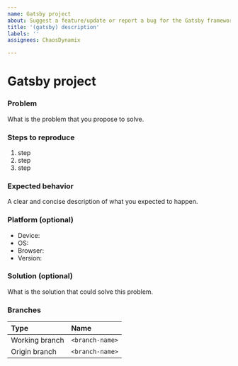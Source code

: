 ```yaml
---
name: Gatsby project
about: Suggest a feature/update or report a bug for the Gatsby framework implementation.
title: '(gatsby) description'
labels: ''
assignees: ChaosDynamix

---
```


# Gatsby project

### Problem
What is the problem that you propose to solve.

### Steps to reproduce 
1. step
2. step
3. step

### Expected behavior
A clear and concise description of what you expected to happen.

### Platform (optional)
 - Device: <device>
 - OS: <os>
 - Browser: <browser>
 - Version: <version>

### Solution (optional)
What is the solution that could solve this problem.

### Branches
| Type           | Name            |
| :------------- | :-------------- |
| Working branch | `<branch-name>` |
| Origin branch  | `<branch-name>` |
